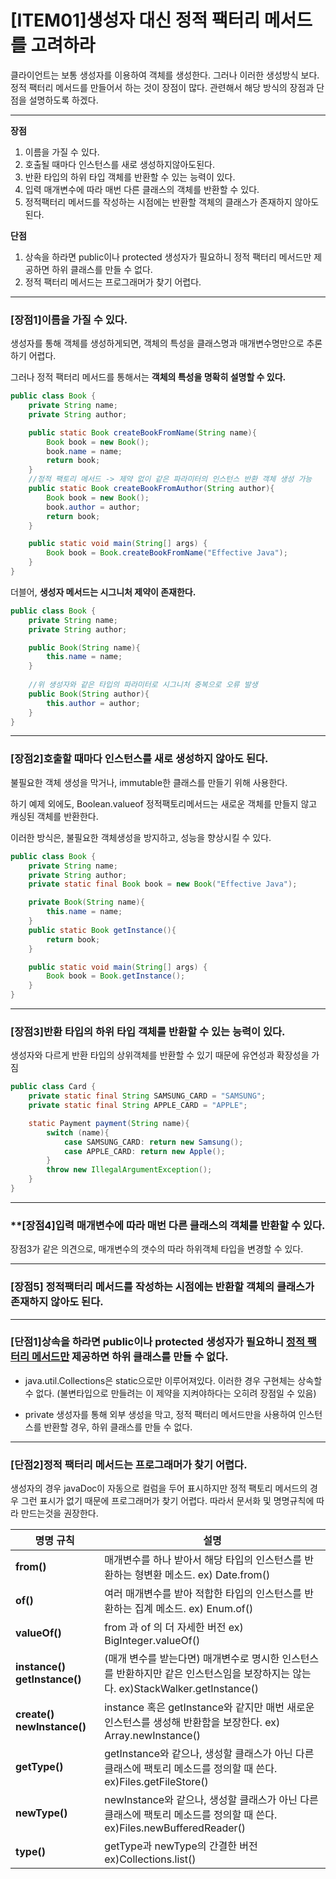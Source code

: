# [ITEM01]생성자 대신 정적 팩터리 메서드를 고려하라

클라이언트는 보통 생성자를 이용하여 객체를 생성한다. 그러나 이러한 생성방식 보다. 정적 팩터리 메서드를 만들어서 하는 것이 장점이 많다. 관련해서 해당 방식의 장점과 단점을 설명하도록 하겠다. 

<hr>

**장점**

1. 이름을 가질 수 있다.
2. 호출될 때마다 인스턴스를 새로 생성하지않아도된다.
3. 반환 타입의 하위 타입 객체를 반환할 수 있는 능력이 있다.
4. 입력 매개변수에 따라 매번 다른 클래스의 객체를 반환할 수 있다.
5. 정적팩터리 메서드를 작성하는 시점에는 반환할 객체의 클래스가 존재하지 않아도 된다.

**단점**

1. 상속을 하라면 public이나 protected 생성자가 필요하니 정적 팩터리 메서드만 제공하면 하위 클래스를 만들 수 없다.
2. 정적 팩터리 메서드는 프로그래머가 찾기 어렵다.

<hr>

### [장점1]이름을 가질 수 있다.

생성자를 통해 객체를 생성하게되면, 객체의 특성을 클래스명과 매개변수명만으로 추론하기 어렵다. 

그러나 정적 팩터리 메서드를 통해서는 **객체의 특성을 명확히 설명할 수 있다.**

```java
public class Book {
    private String name;
    private String author;

    public static Book createBookFromName(String name){
        Book book = new Book();
        book.name = name;
        return book;
    }
    //정적 팩토리 메서드 -> 제약 없이 같은 파라미터의 인스턴스 반환 객체 생성 가능
    public static Book createBookFromAuthor(String author){
        Book book = new Book();
        book.author = author;
        return book;
    }

    public static void main(String[] args) {
        Book book = Book.createBookFromName("Effective Java");
    }
}
```



더블어, **생성자 메서드는 시그니처 제약이 존재한다.**

```java
public class Book {
    private String name;
    private String author;

    public Book(String name){
        this.name = name;
    }
    
    //위 생성자와 같은 타입의 파라미터로 시그니처 중복으로 오류 발생
    public Book(String author){
        this.author = author;
    }
}
```

<hr>

### [장점2]호출할 때마다 인스턴스를 새로 생성하지 않아도 된다.

불필요한 객체 생성을 막거나, immutable한 클래스를 만들기 위해 사용한다.

하기 예제 외에도, Boolean.valueof 정적팩토리메서드는 새로운 객체를 만들지 않고 캐싱된 객체를 반환한다. 

이러한 방식은, 불필요한 객체생성을 방지하고, 성능을 향상시킬 수 있다.

```java
public class Book {
    private String name;
    private String author;
    private static final Book book = new Book("Effective Java");

    private Book(String name){
        this.name = name;
    }
    public static Book getInstance(){
        return book;
    }

    public static void main(String[] args) {
        Book book = Book.getInstance();
    }
}
```

<hr>

### **[장점3]반환 타입의 하위 타입 객체를 반환할 수 있는 능력이 있다.**

생성자와 다르게 반환 타입의 상위객체를 반환할 수 있기 때문에 유연성과 확장성을 가짐

```java
public class Card {
    private static final String SAMSUNG_CARD = "SAMSUNG";
    private static final String APPLE_CARD = "APPLE";

    static Payment payment(String name){
        switch (name){
            case SAMSUNG_CARD: return new Samsung();
            case APPLE_CARD: return new Apple();
        }
        throw new IllegalArgumentException();
    }
}
```



<hr>

### **[장점4]**입력 매개변수에 따라 매번 다른 클래스의 객체를 반환할 수 있다.**

장점3가 같은 의견으로, 매개변수의 갯수의 따라 하위객체 타입을 변경할 수 있다.

<hr>

### [장점5] **정적팩터리 메서드를 작성하는 시점에는 반환할 객체의 클래스가 존재하지 않아도 된다.**

<hr>

### [단점1]**상속을 하라면 public이나 protected 생성자가 필요하니 <u>정적 팩터리 메서드만</u> 제공하면 하위 클래스를 만들 수 없다.**

- java.util.Collections은 static으로만 이루어져있다. 이러한 경우 구현체는 상속할 수 없다. (불변타입으로 만들려는 이 제약을 지켜야하다는 오히려 장점일 수 있음)  

- private 생성자를 통해 외부 생성을 막고, 정적 팩터리 메서드만을 사용하여 인스턴스를 반환할 경우, 하위 클래스를 만들 수 없다.

<hr>

### [단점2]**정적 팩터리 메서드는 프로그래머가 찾기 어렵다.**

생성자의 경우 javaDoc이 자동으로 컬럼을 두어 표시하지만 정적 팩토리 메서드의 경우 그런 표시가 없기 때문에 프로그래머가 찾기 어렵다. 따라서 문서화 및 명명규칙에 따라 만드는것을 권장한다.

| **명명 규칙**                  | **설명**                                                     |
| ------------------------------ | ------------------------------------------------------------ |
| **from()**                     | 매개변수를 하나 받아서 해당 타입의 인스턴스를 반환하는 형변환 메소드. ex) Date.from() |
| **of()**                       | 여러 매개변수를 받아 적합한 타입의 인스턴스를 반환하는 집계 메소드. ex) Enum.of() |
| **valueOf()**                  | from 과 of 의 더 자세한 버전 ex) BigInteger.valueOf()        |
| **instance() getInstance()**   | (매개 변수를 받는다면) 매개변수로 명시한 인스턴스를 반환하지만 같은 인스턴스임을 보장하지는 않는다. ex)StackWalker.getInstance() |
| **create()** **newInstance()** | instance 혹은 getInstance와 같지만 매번 새로운 인스턴스를 생성해 반환함을 보장한다. ex) Array.newInstance() |
| **getType()**                  | getInstance와 같으나, 생성할 클래스가 아닌 다른 클래스에 팩토리 메소드를 정의할 때 쓴다. ex)Files.getFileStore() |
| **newType()**                  | newInstance와 같으나, 생성할 클래스가 아닌 다른 클래스에 팩토리 메소드를 정의할 때 쓴다. ex)Files.newBufferedReader() |
| **type()**                     | getType과 newType의 간결한 버전 ex)Collections.list()        |